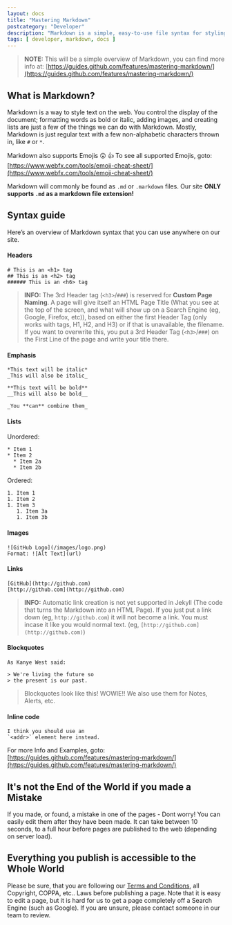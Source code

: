 ```yaml
---
layout: docs
title: "Mastering Markdown"
postcategory: "Developer"
description: "Markdown is a simple, easy-to-use file syntax for styling all forms of writing. This is what the Open Source Protogen Collection uses, in combination with Jekyll, to make documents, blog posts, updates, etc... on our site."
tags: [ developer, markdown, docs ]
---
```


> **NOTE:** This will be a simple overview of Markdown, you can find more info at: [https://guides.github.com/features/mastering-markdown/](https://guides.github.com/features/mastering-markdown/)


## What is Markdown?
Markdown is a way to style text on the web. You control the display of the document; formatting words as bold or italic, adding images, and creating lists are just a few of the things we can do with Markdown. Mostly, Markdown is just regular text with a few non-alphabetic characters thrown in, like `#` or `*`.

Markdown also supports Emojis :open_mouth: :thumbsup: To see all supported Emojis, goto: [https://www.webfx.com/tools/emoji-cheat-sheet/](https://www.webfx.com/tools/emoji-cheat-sheet/)

Markdown will commonly be found as `.md` or `.markdown` files. Our site **ONLY supports `.md` as a markdown file extension!**


## Syntax guide
Here’s an overview of Markdown syntax that you can use anywhere on our site.

#### Headers
```
# This is an <h1> tag
## This is an <h2> tag
###### This is an <h6> tag
```

> **INFO:** The 3rd Header tag (`<h3>`/`###`) is reserved for **Custom Page Naming**. A page will give itself an HTML Page Title (What you see at the top of the screen, and what will show up on a Search Engine (eg, Google, Firefox, etc)), based on either the first Header Tag (only works with tags, H1, H2, and H3) or if that is unavailable, the filename. If you want to overwrite this, you put a 3rd Header Tag (`<h3>`/`###`) on the First Line of the page and write your title there.

#### Emphasis
```
*This text will be italic*
_This will also be italic_

**This text will be bold**
__This will also be bold__

_You **can** combine them_
```

#### Lists
Unordered:
```
* Item 1
* Item 2
  * Item 2a
  * Item 2b
  ```
Ordered:
```
1. Item 1
1. Item 2
1. Item 3
   1. Item 3a
   1. Item 3b
```

#### Images
```
![GitHub Logo](/images/logo.png)
Format: ![Alt Text](url)
```

#### Links
```
[GitHub](http://github.com)
[http://github.com](http://github.com)
```

> **INFO:** Automatic link creation is not yet supported in Jekyll (The code that turns the Markdown into an HTML Page). If you just put a link down (eg, `http://github.com`) it will not become a link. You must incase it like you would normal text. (eg, `[http://github.com](http://github.com)`)

#### Blockquotes
```
As Kanye West said:

> We're living the future so
> the present is our past.
```

> Blockquotes look like this! WOWIE!! We also use them for Notes, Alerts, etc.

#### Inline code
```
I think you should use an
`<addr>` element here instead.
```

For more Info and Examples, goto: [https://guides.github.com/features/mastering-markdown/](https://guides.github.com/features/mastering-markdown/)


## It's not the End of the World if you made a Mistake
If you made, or found, a mistake in one of the pages - Dont worry! You can easily edit them after they have been made. It can take between 10 seconds, to a full hour before pages are published to the web (depending on server load).


## Everything you publish is accessible to the Whole World
Please be sure, that you are following our [Terms and Conditions](https://protogencollection.titusstudios.net/legal/terms-and-conditions), all Copyright, COPPA, etc.. Laws before publishing a page. Note that it is easy to edit a page, but it is hard for us to get a page completely off a Search Engine (such as Google). If you are unsure, please contact someone in our team to review.
